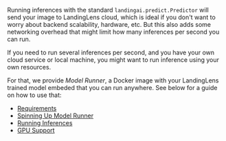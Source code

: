 Running inferences with the standard `landingai.predict.Predictor` will send your image to LandingLens cloud, which is ideal if you don't want to worry about backend scalability, hardware, etc. But this also adds some networking overhead that might limit how many inferences per second you can run.

If you need to run several inferences per second, and you have your own cloud service or local machine, you might want to run inference using your own resources.

For that, we provide *Model Runner*, a Docker image with your LandingLens trained model embeded that you can run anywhere. See below for a guide on how to use that:

- [Requirements](inferences/model-runner/requirements.md)
- [Spinning Up Model Runner](inferences/model-runner/spinning-up.md)
- [Running Inferences](infereces/model-runner/running-inferences.md)
- [GPU Support](inferences/model-runner/gpu-support.md)
